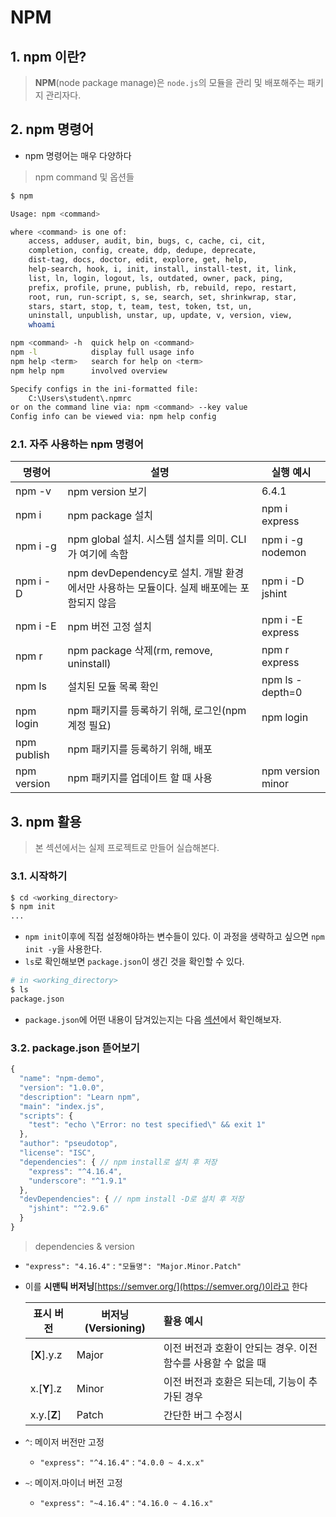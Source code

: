 # NPM

## 1. npm 이란?
> **NPM**(node package manage)은 `node.js`의 모듈을 관리 및 배포해주는 패키지 관리자다.
## 2. npm 명령어
- npm 명령어는 매우 다양하다
> npm command 및 옵션들
```bash
$ npm

Usage: npm <command>

where <command> is one of:
    access, adduser, audit, bin, bugs, c, cache, ci, cit,
    completion, config, create, ddp, dedupe, deprecate,
    dist-tag, docs, doctor, edit, explore, get, help,
    help-search, hook, i, init, install, install-test, it, link,
    list, ln, login, logout, ls, outdated, owner, pack, ping,
    prefix, profile, prune, publish, rb, rebuild, repo, restart,
    root, run, run-script, s, se, search, set, shrinkwrap, star,
    stars, start, stop, t, team, test, token, tst, un,
    uninstall, unpublish, unstar, up, update, v, version, view,
    whoami

npm <command> -h  quick help on <command>
npm -l            display full usage info
npm help <term>   search for help on <term>
npm help npm      involved overview

Specify configs in the ini-formatted file:
    C:\Users\student\.npmrc
or on the command line via: npm <command> --key value
Config info can be viewed via: npm help config
```
### 2.1. 자주 사용하는 npm 명령어
| 명령어               | 설명             | 실행 예시 |
| -------------------- | ---------------- | --------- |
| npm -v               | npm version 보기 | 6.4.1     |
| npm i <package-name> | npm package 설치 | npm i express |
| npm i -g <package-name> | npm global 설치. 시스템 설치를 의미. CLI가 여기에 속함 | npm i -g nodemon |
| npm i -D <package-name> | npm devDependency로 설치. 개발 환경에서만 사용하는 모듈이다. 실제 배포에는 포함되지 않음 | npm i -D jshint |
| npm i -E <package-name> | npm 버전 고정 설치 | npm i -E express |
| npm r <package-name> | npm package 삭제(rm, remove, uninstall) | npm r express |
| npm ls | 설치된 모듈 목록 확인 | npm ls -depth=0 |
| npm login | npm 패키지를 등록하기 위해, 로그인(npm 계정 필요) | npm login |
| npm publish | npm 패키지를 등록하기 위해, 배포 | |
| npm version <module-version> | npm 패키지를 업데이트 할 때 사용 | npm version minor |

## 3. npm 활용
> 본 섹션에서는 실제 프로젝트로 만들어 실습해본다.
### 3.1. 시작하기
```bash
$ cd <working_directory>
$ npm init
...
```
- `npm init`이후에 직접 설정해야하는 변수들이 있다. 이 과정을 생략하고 싶으면 `npm init -y`을 사용한다.
- `ls`로 확인해보면 `package.json`이 생긴 것을 확인할 수 있다.
```bash
# in <working_directory>
$ ls
package.json
```
- `package.json`에 어떤 내용이 담겨있는지는 다음 [섹션](#32-package.json)에서 확인해보자.

### 3.2. package.json 뜯어보기

```javascript
{
  "name": "npm-demo",
  "version": "1.0.0",
  "description": "Learn npm",
  "main": "index.js",
  "scripts": {
    "test": "echo \"Error: no test specified\" && exit 1"
  },
  "author": "pseudotop",
  "license": "ISC",
  "dependencies": { // npm install로 설치 후 저장
    "express": "^4.16.4", 
    "underscore": "^1.9.1"
  },
  "devDependencies": { // npm install -D로 설치 후 저장
    "jshint": "^2.9.6"
  }
}
```

> dependencies & version
- `"express": "4.16.4"` : `"모듈명": "Major.Minor.Patch"`

- 이를 **시맨틱 버저닝**[https://semver.org/](https://semver.org/)이라고 한다

  | 표시 버전   | 버저닝(Versioning) | 활용 예시                                                    |
  | ----------- | ------------------ | :----------------------------------------------------------- |
  | [**X**].y.z | Major              | 이전 버전과 호환이 안되는 경우. 이전 함수를 사용할 수 없을 때 |
  | x.[**Y**].z | Minor              | 이전 버전과 호환은 되는데, 기능이 추가된 경우                |
  | x.y.[**Z**] | Patch              | 간단한 버그 수정시                                           |

- `^`: 메이저 버전만 고정 

  - `"express": "^4.16.4"` : `"4.0.0 ~ 4.x.x"`

- `~`: 메이저.마이너 버전 고정

  - `"express": "~4.16.4"` : `"4.16.0 ~ 4.16.x"`

